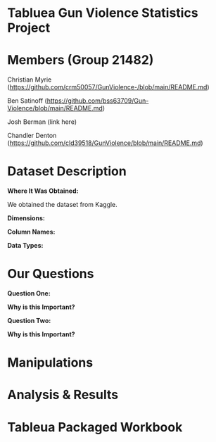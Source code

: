 # **Tabluea Gun Violence Statistics Project**



# **Members (Group 21482)**

Christian Myrie (https://github.com/crm50057/GunViolence-/blob/main/README.md)

Ben Satinoff (https://github.com/bss63709/Gun-Violence/blob/main/README.md)

Josh Berman (link here)

Chandler Denton (https://github.com/cld39518/GunViolence/blob/main/README.md)

# **Dataset Description**
**Where It Was Obtained:**

We obtained the dataset from Kaggle. 

**Dimensions:**

**Column Names:**

**Data Types:**


# **Our Questions**
**Question One:**

**Why is this Important?**

**Question Two:**

**Why is this Important?**

# **Manipulations**

# **Analysis & Results**

# **Tableua Packaged Workbook**
